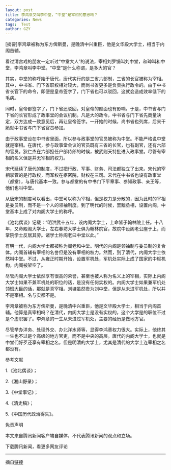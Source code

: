 ```yaml
---
layout: post
title: 李鸿章又叫李中堂，“中堂”是宰相的意思吗？
categories: News
tags:  Test
author: GZY
---
```


[摘要]李鸿章被称为东方俾斯曼，是晚清中兴重臣，他是文华殿大学士，相当于内阁首辅。

看过清宫戏的朋友一定听过“中堂大人”的说法，宰相刘罗锅叫刘中堂，和珅叫和中堂，李鸿章叫李中堂。“中堂”是什么称谓，是多大的官？

其实，中堂的称呼始于唐代，唐代实行的是三省六部制，三省的长官被称为宰相。其中，中书省、门下省职权相对较大，而尚书省更多是负责执行政令的。由于中书省长官下的命令，即便是皇帝签字了，门下省也可以驳回，这就会造成效率低下的毛病。

同时，皇帝都签字了，门下省还驳回，对皇帝的颜面也有影响。于是，中书省与门下省的长官形成了政事堂的会议机制。凡是大的政令，中书省与门下省先商量决定，双方达成一致意见后，再让皇帝签字。一开始的时候，尚书省也列席，后来干脆就中书省与门下省官员参加。

由于政事堂设在中书省里面，所以参与政事堂的官员被称为中堂。不能严格说中堂就是宰相。在唐代，参与政事堂会议的官员既有三省的长官，也有副官，还有六部的官员。狄仁杰在六部担任户部侍郎的时候，被武则天特批进入政事堂。尽管有宰相的名义但是并无宰相的权力。

宋代延续了唐代的制度，不过把行政、军事、财务、司法都独立了出来。宋代的宰相掌管的是行政权，而军权在枢密院，财权在三司。宋代在中书省也设有政事堂（都堂），与唐代基本一致。参与都堂的有中书门下平章事、参知政事、亲王等，他们也叫中堂。

从唐宋的制度可以看出，中堂可以称为宰相，但是权力是分散的，因为此时的宰相是委员制，而不是一个人的领袖制度。到了明代的时候，罢黜丞相，设置内阁，中堂基本上成了对内阁大学士的称呼。

《池北偶谈》记载：“明洪武十五年，设内阁大学士，上命皆于翰林院上任。十八年，又命殿阁大学士，左右春坊大学士俱为翰林院官，故院中设阁老公座于上，而掌院学士反居其旁。诸学士称阁老曰中堂以此。”

有明一代，内阁大学士都被称为阁老和中堂。明代的内阁是领袖制与委员制的复合体。内阁首辅有宰相的名誉但是没有宰相的权力。然而，到了清代，内阁大学士依然叫中堂。不过，从雍正时期开始，设置军机处，军机处实际上成了国家的中枢机构，内阁被架空了。

尽管内阁大学士依然享有很高的荣誉，甚至也被人称为名义上的宰相，实际上内阁大学士如果不兼军机处的职位的话，是没有任何实权的。内阁大学士如果兼军机处领班大臣的话，那就是真宰相。刘墉虽然贵为刘中堂，但是从未进军机处，所以并不是宰相。名与实都不是。

李鸿章被称为东方俾斯曼，是晚清中兴重臣，他是文华殿大学士，相当于内阁首辅。他算是真宰相吗？在清代，内阁大学士是没有实权的，这个大学是的职位不过是个虚职罢了。李鸿章的一生从未进过军机处，主要的经历是做地方官。

尽管举办洋务、处理外交、办北洋水师等，显得李鸿章权力很大。实际上，他终其一生也不过是个高级的地方官吏，而不是中央的高层。唐代的内阁大学士，也就是中堂们好歹还享有宰相之名，但是明清的大学士，尤其是清代的大学士连宰相之名都没有。

参考文献

1.《池北偶谈》；

2.《湘山野录》；

3.《中堂事记》；

4.《清史稿》；

5.《中国历代政治得失》。

免责声明

本文来自腾讯新闻客户端自媒体，不代表腾讯新闻的观点和立场。

下载腾讯新闻，看更多网友评论

*****

摘自[链接](https://view.news.qq.com/a/20180419/029543.htm)
